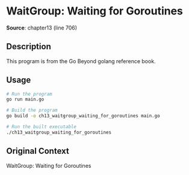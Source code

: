 # WaitGroup: Waiting for Goroutines

**Source**: chapter13 (line 706)

## Description

This program is from the Go Beyond golang reference book.

## Usage

```bash
# Run the program
go run main.go

# Build the program
go build -o ch13_waitgroup_waiting_for_goroutines main.go

# Run the built executable
./ch13_waitgroup_waiting_for_goroutines
```

## Original Context

WaitGroup: Waiting for Goroutines
